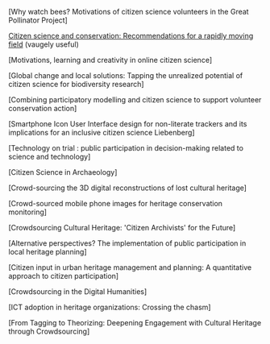 [Why watch bees? Motivations of citizen science volunteers in the Great Pollinator Project]

[Citizen science and conservation: Recommendations for a rapidly moving field](reccomendations-for-a-rapidly-moving-field.md) (vaugely useful)

[Motivations, learning and creativity in online citizen science]

[Global change and local solutions: Tapping the unrealized potential of citizen science for biodiversity research]

[Combining participatory modelling and citizen science to support volunteer conservation action]

[Smartphone Icon User Interface design for non-literate trackers and its implications for an inclusive citizen science
Liebenberg]

[Technology on trial : public participation in decision-making related to science and technology]

[Citizen Science in Archaeology]

[Crowd-sourcing the 3D digital reconstructions of lost cultural heritage]

[Crowd-sourced mobile phone images for heritage conservation monitoring]

[Crowdsourcing Cultural Heritage: 'Citizen Archivists' for the Future]

[Alternative perspectives? The implementation of public participation in local heritage planning]

[Citizen input in urban heritage management and planning: A quantitative approach to citizen participation]

[Crowdsourcing in the Digital Humanities]

[ICT adoption in heritage organizations: Crossing the chasm]

[From Tagging to Theorizing: Deepening Engagement with Cultural Heritage through Crowdsourcing]